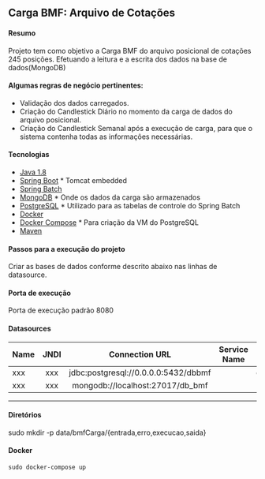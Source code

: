 ## Carga BMF: Arquivo de Cotações

#### Resumo
Projeto tem como objetivo a Carga BMF do arquivo posicional de cotações 245 posições.
Efetuando a leitura e a escrita dos dados na base de dados(MongoDB)

#### Algumas regras de negócio pertinentes:
* Validação dos dados carregados.
* Criação do Candlestick Diário no momento da carga de dados do arquivo posicional.
* Criação do Candlestick Semanal após a execução de carga, para que o sistema contenha todas as informações necessárias.


#### Tecnologias

* [Java 1.8](http://www.oracle.com/technetwork/pt/java/javase/downloads/jdk8-downloads-2133151.html)
* [Spring Boot](https://projects.spring.io/spring-boot/) * Tomcat embedded
* [Spring Batch](https://projects.spring.io/spring-batch/)
* [MongoDB](http://mongodb.com/) * Onde os dados da carga são armazenados
* [PostgreSQL](https://www.postgresql.org/) * Utilizado para as tabelas de controle do Spring Batch
* [Docker](https://hub.docker.com/)
* [Docker Compose](https://hub.docker.com/) * Para criação da VM do PostgreSQL
* [Maven](https://maven.apache.org/)

#### Passos para a execução do projeto

Criar as bases de dados conforme descrito abaixo nas linhas de datasource.

#### Porta de execução
Porta de execução padrão 8080 

#### Datasources

| Name         | JNDI       | Connection URL                                            | Service Name 			| User 			 | Pass 		    |
| -------      |:----:      |:-------------:                                            |:-------------:		|:-------------: |:-------------:   |
| xxx   | xxx | jdbc:postgresql://0.0.0.0:5432/dbbmf           |                       | dbuser    | dbpass   |
| xxx   | xxx | mongodb://localhost:27017/db_bmf           |                       |     |     |

---

#### Diretórios

sudo mkdir -p data/bmfCarga/{entrada,erro,execucao,saida}

#### Docker
```
sudo docker-compose up
```
